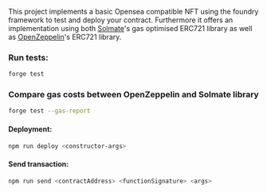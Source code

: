 This project implements a basic Opensea compatible NFT using the foundry framework to test and deploy your contract. Furthermore it offers an implementation using both [Solmate](https://github.com/Rari-Capital/solmate/blob/main/src/tokens/ERC721.sol)'s gas optimised ERC721 library as well as [OpenZeppelin](https://github.com/OpenZeppelin/openzeppelin-contracts/blob/master/contracts/token/ERC721/ERC721.sol)'s ERC721 library.

### Run tests:
```bash
forge test
```

### Compare gas costs between OpenZeppelin and Solmate library
```bash
forge test --gas-report
```
#### Deployment:
```bash
npm run deploy <constructor-args>
```
#### Send transaction:
```bash
npm run send <contractAddress> <functionSignature> <args>
```
